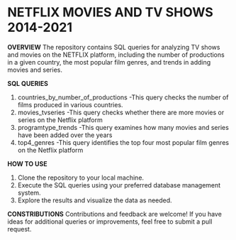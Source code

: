 # NETFLIX MOVIES AND TV SHOWS 2014-2021

**OVERVIEW**
The repository contains SQL queries for analyzing TV shows and movies on the NETFLIX platform, including the number of productions in a given country, the most popular film genres, and trends in adding movies and series.

**SQL QUERIES**
1. countries_by_number_of_productions
   -This query checks the number of films produced in various countries.
2. movies_tvseries
   -This query checks whether there are more movies or series on the Netflix platform
3. programtype_trends
   -This query examines how many movies and series have been added over the years
4. top4_genres
   -This query identifies the top four most popular film genres on the Netflix platform

**HOW TO USE**
1. Clone the repository to your local machine.
2. Execute the SQL queries using your preferred database management system.
3. Explore the results and visualize the data as needed.

**CONSTRIBUTIONS**
Contributions and feedback are welcome! If you have ideas for additional queries or improvements, feel free to submit a pull request.


